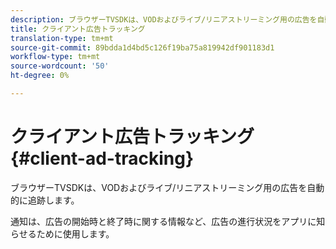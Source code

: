 ```yaml
---
description: ブラウザーTVSDKは、VODおよびライブ/リニアストリーミング用の広告を自動的に追跡します。
title: クライアント広告トラッキング
translation-type: tm+mt
source-git-commit: 89bdda1d4bd5c126f19ba75a819942df901183d1
workflow-type: tm+mt
source-wordcount: '50'
ht-degree: 0%

---
```



# クライアント広告トラッキング{#client-ad-tracking}

ブラウザーTVSDKは、VODおよびライブ/リニアストリーミング用の広告を自動的に追跡します。

通知は、広告の開始時と終了時に関する情報など、広告の進行状況をアプリに知らせるために使用します。

